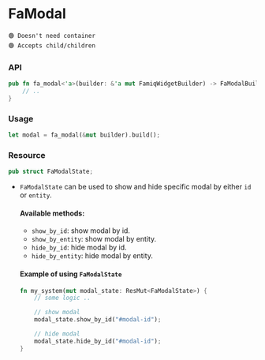 # FaModal

```
🟢 Doesn't need container
🟢 Accepts child/children
```

### API
```rust
pub fn fa_modal<'a>(builder: &'a mut FamiqWidgetBuilder) -> FaModalBuilder<'a> {
    // ..
}
```

### Usage
```rust
let modal = fa_modal(&mut builder).build();
```

### Resource
```rust
pub struct FaModalState;
```
- `FaModalState` can be used to show and hide specific modal by either `id` or `entity`.
  #### Available methods:
  - `show_by_id`: show modal by id.
  - `show_by_entity`: show modal by entity.
  - `hide_by_id`: hide modal by id.
  - `hide_by_entity`: hide modal by entity.

  #### Example of using `FaModalState`
  ```rust
  fn my_system(mut modal_state: ResMut<FaModalState>) {
      // some logic ..

      // show modal
      modal_state.show_by_id("#modal-id");

      // hide modal
      modal_state.hide_by_id("#modal-id");
  }
  ```
